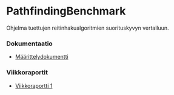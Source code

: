 # PathfindingBenchmark
Ohjelma tuettujen reitinhakualgoritmien suorituskyvyn vertailuun.

### Dokumentaatio
- [Määrittelydokumentti](https://github.com/thalvari/PathfindingBenchmark/blob/master/dokumentaatio/maarittelydokumentti.md)

### Viikkoraportit
- [Viikkoraportti 1](https://github.com/thalvari/PathfindingBenchmark/blob/master/dokumentaatio/viikkoraportit/viikkoraportti_1.md)
